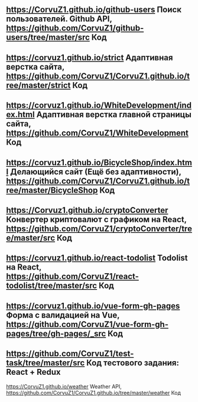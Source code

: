   <https://CorvuZ1.github.io/github-users>  Поиск пользователей. Github API,  
  <https://github.com/CorvuZ1/github-users/tree/master/src>  Код  
------
  <https://corvuz1.github.io/strict>  Адаптивная верстка сайта,  
  <https://github.com/CorvuZ1/CorvuZ1.github.io/tree/master/strict>  Код
------
  <https://corvuz1.github.io/WhiteDevelopment/index.html>  Адаптивная верстка главной страницы сайта,  
  <https://github.com/CorvuZ1/WhiteDevelopment>  Код  
------
  <https://corvuz1.github.io/BicycleShop/index.html> Делающийся сайт (Ещё без адаптивности),  
  <https://github.com/CorvuZ1/CorvuZ1.github.io/tree/master/BicycleShop> Код  
------
  <https://Corvuz1.github.io/cryptoConverter>  Конвертер криптовалют с графиком на React,  
  <https://github.com/CorvuZ1/cryptoConverter/tree/master/src>  Код  
------
  <https://corvuz1.github.io/react-todolist>  Todolist на React,  
  <https://github.com/CorvuZ1/react-todolist/tree/master/src>  Код  
------
  <https://corvuz1.github.io/vue-form-gh-pages>  Форма с валидацией на Vue,  
  <https://github.com/CorvuZ1/vue-form-gh-pages/tree/gh-pages/_src>  Код
------
  <https://github.com/CorvuZ1/test-task/tree/master/src>  Код тестового задания: React + Redux  
------
  <https://CorvuZ1.github.io/weather>  Weather API,  
  <https://github.com/CorvuZ1/CorvuZ1.github.io/tree/master/weather>  Код  




